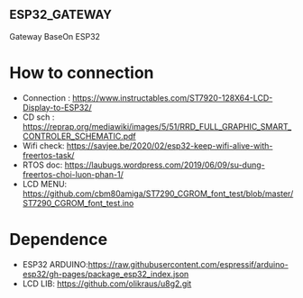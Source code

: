 ## ESP32_GATEWAY
Gateway BaseOn ESP32

# How to connection
* Connection : https://www.instructables.com/ST7920-128X64-LCD-Display-to-ESP32/
* CD sch : https://reprap.org/mediawiki/images/5/51/RRD_FULL_GRAPHIC_SMART_CONTROLER_SCHEMATIC.pdf
* Wifi check: https://savjee.be/2020/02/esp32-keep-wifi-alive-with-freertos-task/
* RTOS doc: https://laubugs.wordpress.com/2019/06/09/su-dung-freertos-choi-luon-phan-1/
* LCD MENU: https://github.com/cbm80amiga/ST7290_CGROM_font_test/blob/master/ST7290_CGROM_font_test.ino

# Dependence
* ESP32 ARDUINO:https://raw.githubusercontent.com/espressif/arduino-esp32/gh-pages/package_esp32_index.json
* LCD LIB: https://github.com/olikraus/u8g2.git

